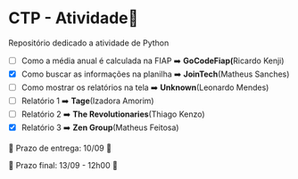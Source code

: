 # CTP - Atividade🥇

Repositório dedicado a atividade de Python

- [ ] Como a média anual é calculada na FIAP ➡️ <b>GoCodeFiap(</b>Ricardo Kenji)
- [X] Como buscar as informações na planilha ➡️ <b>JoinTech</b>(Matheus Sanches)
- [ ] Como mostrar os relatórios na tela ➡️ <b>Unknown</b>(Leonardo Mendes)
- [ ] Relatório 1 ➡️ <b>Tage</b>(Izadora Amorim)
- [ ] Relatório 2 ➡️ <b>The Revolutionaries</b>(Thiago Kenzo)
- [X] Relatório 3 ➡️ <b>Zen Group</b>(Matheus Feitosa)

🏁 Prazo de entrega: 10/09 🏁

🎌 Prazo final: 13/09 - 12h00 🎌


